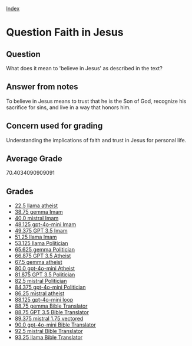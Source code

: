 
[Index](../../index.md)
# Question Faith in Jesus
## Question
What does it mean to 'believe in Jesus' as described in the text?

## Answer from notes
To believe in Jesus means to trust that he is the Son of God, recognize his sacrifice for sins, and live in a way that honors him.

## Concern used for grading
Understanding the implications of faith and trust in Jesus for personal life.

## Average Grade
70.4034090909091

## Grades
 * [22.5 llama atheist](../answers/llama_atheist/Faith_in_Jesus.md)
 * [38.75 gemma Imam](../answers/gemma_Imam/Faith_in_Jesus.md)
 * [40.0 mistral Imam](../answers/mistral_Imam/Faith_in_Jesus.md)
 * [48.125 gpt-4o-mini Imam](../answers/gpt-4o-mini_Imam/Faith_in_Jesus.md)
 * [49.375 GPT 3.5 Imam](../answers/GPT_3.5_Imam/Faith_in_Jesus.md)
 * [51.25 llama Imam](../answers/llama_Imam/Faith_in_Jesus.md)
 * [53.125 llama Politician](../answers/llama_Politician/Faith_in_Jesus.md)
 * [65.625 gemma Politician](../answers/gemma_Politician/Faith_in_Jesus.md)
 * [66.875 GPT 3.5 Atheist](../answers/GPT_3.5_Atheist/Faith_in_Jesus.md)
 * [67.5 gemma atheist](../answers/gemma_atheist/Faith_in_Jesus.md)
 * [80.0 gpt-4o-mini Atheist](../answers/gpt-4o-mini_Atheist/Faith_in_Jesus.md)
 * [81.875 GPT 3.5 Politician](../answers/GPT_3.5_Politician/Faith_in_Jesus.md)
 * [82.5 mistral Politician](../answers/mistral_Politician/Faith_in_Jesus.md)
 * [84.375 gpt-4o-mini Politician](../answers/gpt-4o-mini_Politician/Faith_in_Jesus.md)
 * [86.25 mistral atheist](../answers/mistral_atheist/Faith_in_Jesus.md)
 * [88.125 gpt-4o-mini loop](../answers/gpt-4o-mini_loop/Faith_in_Jesus.md)
 * [88.75 gemma Bible Translator](../answers/gemma_Bible_Translator/Faith_in_Jesus.md)
 * [88.75 GPT 3.5 Bible Translator](../answers/GPT_3.5_Bible_Translator/Faith_in_Jesus.md)
 * [89.375 mistral 1.75 vectored](../answers/mistral_1.75_vectored/Faith_in_Jesus.md)
 * [90.0 gpt-4o-mini Bible Translator](../answers/gpt-4o-mini_Bible_Translator/Faith_in_Jesus.md)
 * [92.5 mistral Bible Translator](../answers/mistral_Bible_Translator/Faith_in_Jesus.md)
 * [93.25 llama Bible Translator](../answers/llama_Bible_Translator/Faith_in_Jesus.md)
